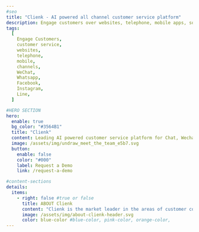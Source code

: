 ```yaml
---
#seo
title: "Clienk - AI powered all channel customer service platform"
description: Engage customers over websites, telephone, mobile apps, social media channels like WeChat, Whatsapp, Facebook, Instagram and many other popular messaging apps.
tags:
  [
    Engage Customers,
    customer service,
    websites,
    telephone,
    mobile,
    channels,
    WeChat,
    Whatsapp,
    Facebook,
    Instagram,
    Line,
  ]

#HERO SECTION
hero:
  enable: true
  bg_color: "#3564B1"
  title: "Clienk"
  content: Leading AI powered customer service platform for Chat, Wechat, WhatsApp, Phone, E-Mail, Facebook, Weibo, Instagram, e-commerce platforms like Lazada and Shopee and your own App.
  image: /assets/img/undraw_meet_the_team_e5b7.svg
  button:
    enable: false
    color: "#000"
    label: Request a Demo
    link: /request-a-demo

#content-sections
details:
  items:
    - right: false #true or false
      title: ABOUT Clienk
      content: "Clienk is the market leader in the areas of customer communication and online conversion solutions, allowing companies to help their customers faster and more efficiently. This boosts sales, customer satisfaction and confidence, while saving costs. Companies like Bally, Hogans, Baccarat, ele.me, Clarins, Caudalie, Asurion, Philips, TOD'S, Hogan, PCCW, Pernod Ricard, Chow Tai Fook, TPV, Suunto, Baopals, Guerlain, China Telecom, Thomas Cook and Web International English implemented Clienk products and solutions in China and abroad, and found that the synergy and return of their customer communication and e-commerce investments strongly increased. <br><br> Clienk is the platform for your all-channel customer communication. This intelligent, web-based application bundles your big data environment, chat messages, telephone, voice and video conversations, emails, web interactions, Wechat, Facebook Messenger, WhatsApp Business Messenger, Apple Business Chat, Line, Instagram, your native APP messages, e-commerce platform messages from Lazada or Shopee, customer logs and surfing behavior into one customer profile. Clienk delivers high-end tailor made solutions with their unified communication platform and integrates your CRM, ERP, WFM, OMS seamlessly. <br><br> In addition, Clienk can assign every contact request – regardless of the communication channel - to the most suited representative, so achieving higher service levels at lower costs. What's more, Clienk's solutions distinguish themselves with an excellent accessibility, stability, reliability, and an uncomplicated user interface. This way, Clienk offers the only fully integrated all-channel communication platform without time-consuming implementations. This makes Clienk's proposition unique."
      image: /assets/img/about-clienk-header.svg
      color: blue-color #blue-color, pink-color, orange-color,
---
```

